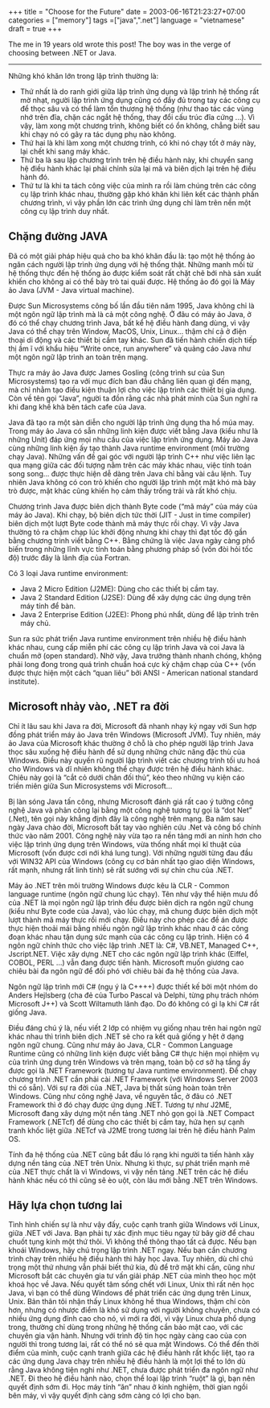 +++
title = "Choose for the Future"
date = 2003-06-16T21:23:27+07:00
categories = ["memory"]
tags =["java",".net"]
language = "vietnamese"
draft = true
+++

The me in 19 years old wrote this post! The boy was in the verge of choosing between .NET or Java.

----

Những khó khăn lớn trong lập trình thường là:

- Thứ nhất là do ranh giới giữa lập trình ứng dụng và lập trình hệ thống rất mờ nhạt, người lập trình ứng dụng cũng có đầy đủ trong tay các công cụ để thọc sâu và có thể làm tổn thương hệ thống (như thao tác các vùng nhớ trên đĩa, chặn các ngắt hệ thống, thay đổi cấu trúc đĩa cứng ...). Vì vậy, làm xong một chương trình, không biết có ổn không, chẳng biết sau khi chạy nó có gây ra tác dụng phụ nào không.
- Thứ hai là khi làm xong một chương trình, có khi nó chạy tốt ở máy này, lại chết khi sang máy khác.
- Thứ ba là sau lập chương trình trên hệ điều hành này, khi chuyển sang hệ điều hành khác lại phải chỉnh sửa lại mã và biên dịch lại trên hệ điều hành đó.
- Thứ tư là khi ta tách công việc của mình ra rồi làm chúng trên các công cụ lập trình khác nhau, thường gặp khó khăn khi liên kết các thành phần chương trình, vì vậy phần lớn các trình ứng dụng chỉ làm trên nền một công cụ lập trình duy nhất.

## Chặng đường JAVA

Đã có một giải pháp hiệu quả cho ba khó khăn đầu là: tạo một hệ thống ảo ngăn cách người lập trình ứng dụng với hệ thống thật. Những manh mối từ hệ thống thực đến hệ thống ảo được kiểm soát rất chặt chẽ bới nhà sản xuất khiến cho không ai có thể bày trò tai quái được. Hệ thống ảo đó gọi là Máy ảo Java (JVM - Java virtual machine).

Được Sun Microsystems công bố lần đầu tiên năm 1995, Java không chỉ là một ngôn ngữ lập trình mà là cả một công nghệ. Ở đâu có máy ảo Java, ở đó có thể chạy chương trình Java, bất kể hệ điều hành đang dùng, vì vậy Java có thể chạy trên Window, MacOS, Unix, Linux... thậm chí cả ở điện thoại di động và các thiết bị cầm tay khác. Sun đã tiến hành chiến dịch tiếp thị ầm ĩ với khẩu hiệu “Write once, run anywhere” và quảng cáo Java như một ngôn ngữ lập trình an toàn trên mạng.

Thực ra máy ảo Java được James Gosling (công trình sư của Sun Microsystems) tạo ra với mục đích ban đầu chẳng liên quan gì đến mạng, mà chỉ nhằm tạo điều kiện thuận lợi cho việc lập trình các thiết bị gia dụng. Còn về tên gọi “Java”, người ta đồn rằng các nhà phát minh của Sun nghĩ ra khi đang khề khà bên tách cafe của Java.

Java đã tạo ra một sàn diễn cho người lập trình ứng dụng tha hồ múa may. Trong máy ảo Java có sẵn những linh kiện được viết bằng Java (kiểu như là những Unit) đáp ứng mọi nhu cầu của việc lập trình ứng dụng. Máy ảo Java cùng những linh kiện ấy tạo thành Java runtime environment (môi trường chạy Java). Những vấn đề gai góc với người lập trình C++ như việc liên lạc qua mạng giữa các đối tượng nằm trên các máy khác nhau, việc tính toán song song... được thực hiện dễ dàng trên Java chỉ bằng vài câu lệnh. Tuy nhiên Java không có con trỏ khiến cho người lập trình một mặt khó mà bày trò được, mặt khác cũng khiến họ cảm thấy trống trải và rất khó chịu.

Chương trình Java được biên dịch thành Byte code (“mã máy” của máy của máy ảo Java). Khi chạy, bộ biên dịch tức thời (JIT - Just in time compiler) biên dịch một lượt Byte code thành mã máy thực rồi chạy. Vì vậy Java thường tỏ ra chậm chạp lúc khởi động nhưng khi chạy thì đạt tốc độ gần bằng chương trình viết bằng C++. Bằng chứng là việc Java ngày càng phổ biến trong những lĩnh vực tính toán bằng phương pháp số (vốn đòi hỏi tốc độ) trước đây là lãnh địa của Fortran.

Có 3 loại Java runtime environment:

- Java 2 Micro Edition (J2ME): Dùng cho các thiết bị cầm tay.
- Java 2 Standard Edition (J2SE): Dùng để xây dựng các ứng dụng trên máy tính để bàn.
- Java 2 Enterprise Edition (J2EE): Phong phú nhẩt, dùng để lập trình trên máy chủ.

Sun ra sức phát triển Java runtime environment trên nhiều hệ điều hành khác nhau, cung cấp miễn phí các công cụ lập trình Java và coi Java là chuẩn mở (open standard). Nhờ vậy, Java trưởng thành nhanh chóng, không phải long đong trong quá trình chuẩn hoá cực kỳ chậm chạp của C++ (vốn được thực hiện một cách “quan liêu” bởi ANSI - American national standard institute).

## Microsoft nhảy vào, .NET ra đời

Chỉ ít lâu sau khi Java ra đời, Microsoft đã nhanh nhạy ký ngay với Sun hợp đồng phát triển máy ảo Java trên Windows (Microsoft JVM). Tuy nhiên, máy ảo Java của Microsoft khác thường ở chỗ là cho phép người lập trình Java thọc sâu xuống hệ điều hành để sử dụng những chức năng đặc thù của Windows. Điều này quyến rũ người lập trình viết các chương trình tối ưu hoá cho Windows và dĩ nhiên không thể chạy được trên hệ điều hành khác. Chiêu này gọi là “cắt cỏ dưới chân đối thủ”, kéo theo những vụ kiện cáo triền miên giữa Sun Microsystems với Microsoft...

Bị làn sóng Java tấn công, nhưng Microsoft đánh giá rất cao ý tưởng công nghệ Java và phản công lại bằng một công nghệ tương tự gọi là “dot Net” (.Net), tên gọi này khẳng định đây là công nghệ trên mạng. Ba năm sau ngày Java chào đời, Microsoft bắt tay vào nghiên cứu .Net và công bố chính thức vào năm 2001. Công nghệ này vừa tạo ra nền tảng mới an ninh hơn cho việc lập trình ứng dụng trên Windows, vừa thống nhất mọi kĩ thuật của Microsoft (vốn được cơi nới khá lung tung). Với những người từng đau đầu với WIN32 API của Windows (công cụ cơ bản nhất tạo giao diện Windows, rất mạnh, nhưng rất linh tinh) sẽ rất sướng với sự chỉn chu của .NET.

Máy ảo .NET trên môi trường Windows được kêu là CLR - Common language runtime (ngôn ngữ chung lúc chạy). Tên như vậy thể hiện mưu đồ của .NET là mọi ngôn ngữ lập trình đều được biên dịch ra ngôn ngữ chung (kiểu như Byte code của Java), vào lúc chạy, mã chung được biên dịch một lượt thành mã máy thực rồi mới chạy. Điều này cho phép các đề án được thực hiện thoải mái bằng nhiều ngôn ngữ lập trình khác nhau ở các công đoạn khác nhau tận dụng sức mạnh của các công cụ lập trình. Hiện có 4 ngôn ngữ chính thức cho việc lập trình .NET là: C#, VB.NET, Managed C++, Jscript.NET. Việc xây dựng .NET cho các ngôn ngữ lập trình khác (Eiffel, COBOL, PERL ...) vẫn đang được tiến hành. Microsoft muốn giương cao chiêu bài đa ngôn ngữ để đối phó với chiêu bài đa hệ thống của Java.

Ngôn ngữ lập trình mới C# (ngụ ý là C++++) được thiết kế bởi một nhóm do Anders Hejlsberg (cha đẻ của Turbo Pascal và Delphi, từng phụ trách nhóm Microsoft J++) và Scott Wiltamuth lãnh đạo. Do đó không có gì lạ khi C# rất giống Java.

Điều đáng chú ý là, nếu viết 2 lớp có nhiệm vụ giống nhau trên hai ngôn ngữ khác nhau thì trình biên dịch .NET sẽ cho ra kết quả giống y hệt ở dạng ngôn ngữ chung. Cũng như máy ảo Java, CLR - Common Language Runtime cũng có những linh kiện được viết bằng C# thực hiện mọi nhiệm vụ của trình ứng dụng trên Windows và trên mạng, toàn bộ cơ sở hạ tầng ấy được gọi là .NET Framework (tương tự Java runtime environment). Để chạy chương trình .NET cần phải cài .NET Framework (với Windows Server 2003 thì có sẵn). Với sự ra đời của .NET, Java bị thất sủng hoàn toàn trên Windows. Cũng như công nghệ Java, về nguyên tắc, ở đâu có .NET Framework thì ở đó chạy được ứng dụng .NET. Tương tự như J2ME, Microsoft đang xây dựng một nền tảng .NET nhỏ gọn gọi là .NET Compact Framework (.NETcf) để dùng cho các thiết bị cầm tay, hứa hẹn sự cạnh tranh khốc liệt giữa .NETcf và J2ME trong tương lai trên hệ điều hành Palm OS.

Tính đa hệ thống của .NET cũng bắt đầu ló rạng khi người ta tiến hành xây dựng nền tảng của .NET trên Unix. Nhưng kì thực, sự phát triển mạnh mẽ của .NET thực chất là vì Windows, vì vậy nền tảng .NET trên các hệ điều hành khác nếu có thì cũng sẽ èo uột, còn lâu mới bằng .NET trên Windows.

## Hãy lựa chọn tương lai

Tình hình chiến sự là như vậy đấy, cuộc cạnh tranh giữa Windows với Linux, giữa .NET với Java. Bạn phải tự xác định mục tiêu ngay từ bây giờ để chau chuốt tụng kinh một thứ thôi. Vì không thể thông thạo tất cả được. Nếu bạn khoái Windows, hãy chú trọng lập trình .NET ngay. Nếu bạn cần chương trình chạy trên nhiều hệ điều hành thì hãy học Java. Tuy nhiên, dù chỉ chú trọng một thứ nhưng vẫn phải biết thứ kia, đủ để trở mặt khi cần, cũng như Microsoft bắt các chuyên gia tư vấn giải pháp .NET của mình theo học một khoá học về Java. Nếu quyết tâm sống chết với Linux, Unix thì rất nên học Java, vì bạn có thể dùng Windows để phát triển các ứng dụng trên Linux, Unix. Bản thân tôi nhận thấy Linux không hề thua Windows, thậm chí còn hơn, nhưng có nhược điểm là khó sử dụng với người không chuyên, chưa có nhiều ứng dụng đỉnh cao cho nó, vì mới ra đời, vì vậy Linux chưa phổ dụng trong, thường chỉ dùng trong những hệ thống cần bảo mật cao, với các chuyên gia vận hành. Nhưng với trình độ tin học ngày càng cao của con người thì trong tương lai, rất có thể nó sẽ qua mặt Windows. Có thể đến thời điểm của mình, cuộc cạnh tranh giữa các hệ điều hành rất khốc liệt, tạo ra các ứng dụng Java chạy trên nhiều hệ điều hành là một lợi thế to lớn dù rằng Java không tiện nghi như .NET, chưa được phát triển đa ngôn ngữ như .NET. Đi theo hệ điều hành nào, chọn thể loại lập trình “ruột” là gì, bạn nên quyết định sớm đi. Học máy tính “ăn” nhau ở kinh nghiệm, thời gian ngồi bên máy, vì vậy quyết định càng sớm càng có lợi cho bạn.
